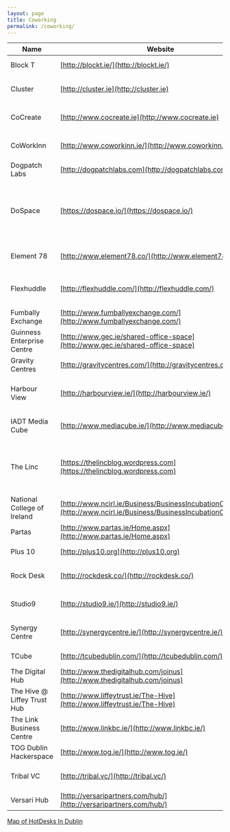 ```yaml
---
layout: page
title: Coworking
permalink: /coworking/
---
```

Name |	Website|	Street Address| Twitter	 | Comment	|
---- |-------- | ---------------|----------|---------|
Block T |	[http://blockt.ie/](http://blockt.ie/)|	8 Basin View	Dublin 8|	[@BLOCK_T](https://twitter.com/BLOCK_T)	|																																							
Cluster |	[http://cluster.ie](http://cluster.ie) |	1-3 Westmoreland Street, 	Dublin 2 | [@cluster_ie](https://twitter.com/cluster_ie)|																																										
CoCreate |	[http://www.cocreate.ie](http://www.cocreate.ie) |	57 Lower Gardiner St	Dublin 1 |	[@CoCreateDublin](https://twitter.com/CoCreateDublin)	|																				
CoWorkInn |	[http://www.coworkinn.ie/](http://www.coworkinn.ie/) |	Sandyford Road, Dundrum	Dublin 16	| [@Coworkinn](https://twitter.com/Coworkinn) |																					
Dogpatch Labs |	[http://dogpatchlabs.com](http://dogpatchlabs.com) |	CHQ	Dublin 1 |	[@dogpatchlabs](https://twitter.com/dogpatchlabs)	|																			
DoSpace |	[https://dospace.io/](https://dospace.io/) |	Unit 23, TRINITY TECHNOLOGY & ENTERPRISE CAMPUS, Macken Street	Dublin 2 |	[@DoSpaceIRL](https://twitter.com/DoSpaceIRL)	|																			
Element 78 |	[http://www.element78.co/](http://www.element78.co/) |	1 George's Quay Plaza	Dublin 2 |	[@Element78Space](https://twitter.com/Element78Space)	|																			
Flexhuddle |	[http://flexhuddle.com/](http://flexhuddle.com/) |	Altona House, 232 Harold's Cross Road	Dublin 6w | [@FlexHuddle](https://twitter.com/FlexHuddle)	|																				
Fumbally Exchange |	[http://www.fumballyexchange.com/](http://www.fumballyexchange.com/) |	5 Dame Lane	Dublin 2 |	[@FumballyExch](https://twitter.com/FumballyExch)	|																				
Guinness Enterprise Centre |	[http://www.gec.ie/shared-office-space](http://www.gec.ie/shared-office-space) |	Taylor's Lane	Dublin 8 |	[@GECinD8](https://twitter.com/GECinD8)	|																				
Gravity Centres |	[http://gravitycentres.com/](http://gravitycentres.com/) |		Dublin |	[@gravitycentres](https://twitter.com/gravitycentres)	|																				
Harbour View |	[http://harbourview.ie/](http://harbourview.ie/) |	7 – 9 Clarence Street, Dun Laoghaire	County Dublin |	[@HarbourView_DLR](https://twitter.com/HarbourView_DLR)	|																				
IADT Media Cube |	[http://www.mediacube.ie/](http://www.mediacube.ie/) |	Kill Avenue, Dún Laoghaire	County Dublin |	[@MediaCubeIADT](https://twitter.com/MediaCubeIADT)	|																																
The Linc |	[https://thelincblog.wordpress.com](https://thelincblog.wordpress.com)	 | The Institute of Technology Blanchardstown, Blanchardstown Road North	Dublin 15 |	[@thelinctweet](https://twitter.com/thelinctweet)	|																				
National College of Ireland |	[http://www.ncirl.ie/Business/BusinessIncubationCentre.aspx](http://www.ncirl.ie/Business/BusinessIncubationCentre.aspx) |	Mayor Street, IFSC	Dublin 1 |	[@NCIRL](https://twitter.com/NCIRL)	|																				
Partas |	[http://www.partas.ie/Home.aspx](http://www.partas.ie/Home.aspx) |	Tallaght	Dublin 24	 |
Plus 10 |   [http://plus10.org](http://plus10.org)   | 2a Drinan Street    Cork |    [@Plus10Org](https://twitter.com/Plus10Org) |
Rock Desk |	[http://rockdesk.co/](http://rockdesk.co/)	| 26 Eustace Street, Temple Bar	Dublin 2	|																					
Studio9 |	[http://studio9.ie/](http://studio9.ie/) |	9 North Great George's Street	Dublin 1 |																						
Synergy Centre |	[http://synergycentre.ie/](http://synergycentre.ie/) |	ITT Dublin, Tallaght	Dublin 24 |	[@Synergyitt](https://twitter.com/Synergyitt)	|																		
TCube |	[http://tcubedublin.com/](http://tcubedublin.com/)	| 8 Westmoreland Street	Dublin 2 |	[@TCubeDublin](https://twitter.com/TCubeDublin)	|																																						  
The Digital Hub |	[http://www.thedigitalhub.com/joinus](http://www.thedigitalhub.com/joinus) | Crane Street	Dublin 8 |	[@thedigitalhub](https://twitter.com/thedigitalhub)	|																			
The Hive @ Liffey Trust Hub |	[http://www.liffeytrust.ie/The-Hive](http://www.liffeytrust.ie/The-Hive) |	17-126 Upper Sheriff Street	Dublin 16 |	[@liffeytrust](https://twitter.com/liffeytrust) |																					
The Link Business Centre |	[http://www.linkbc.ie/](http://www.linkbc.ie/) |	Calmount Ave, Ballymount, Dublin 12 |	[@LINK_BusinessC](https://twitter.com/LINK_BusinessC)	|																				
TOG Dublin Hackerspace |	[http://www.tog.ie/](http://www.tog.ie/) |	22 Blackpitts	Dublin 8 |	[@TOG_Dublin](https://twitter.com/TOG_Dublin) |																				
Tribal VC |	[http://tribal.vc/](http://tribal.vc/) |	23 South William Street	Dublin 2 |	[@Tribalvc](https://twitter.com/Tribalvc) |																					
Versari Hub |	[http://versaripartners.com/hub/](http://versaripartners.com/hub/)	| 27 Mount Street Lower	Dublin 2 |	[@VersariPartners](https://twitter.com/VersariPartners) |	

[Map of HotDesks In Dublin](https://www.google.com/maps/d/u/0/viewer?mid=17wHKvasQWH6ipd3VHU3bvonws74&ll=53.316229136908895%2C-6.253025600000001&z=12)
